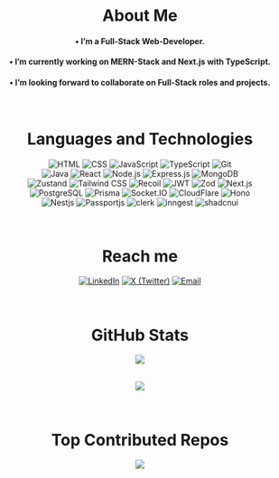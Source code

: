 <h1 align='center'>About Me</h1>

<h4 align='center'> • I’m a Full-Stack Web-Developer.</h4>
<h4 align='center'> • I’m currently working on MERN-Stack and Next.js with TypeScript.</h4>
<h4 align='center'> • I’m looking forward to collaborate on Full-Stack roles and projects.</h4>

<br>
<h1 align='center'> Languages and Technologies </h1>
<p align='center'>
  <img src="https://img.shields.io/badge/-HTML-E34F26?logo=html5&logoColor=white&style=for-the-badge" alt="HTML"/>
  <img src="https://img.shields.io/badge/-CSS-1572B6?logo=css3&logoColor=white&style=for-the-badge" alt="CSS"/>
  <img src="https://img.shields.io/badge/-JavaScript-F7DF1E?logo=javascript&logoColor=black&style=for-the-badge" alt="JavaScript"/>
  <img src="https://img.shields.io/badge/-TypeScript-3178C6?logo=typescript&logoColor=white&style=for-the-badge" alt="TypeScript"/>
  <img src="https://img.shields.io/badge/-Git-F05032?logo=git&logoColor=white&style=for-the-badge" alt="Git" />
  <br>
  <img src="https://img.shields.io/badge/-Java-007396?logo=java&logoColor=brown&style=for-the-badge" alt="Java"/>
  <img src="https://img.shields.io/badge/React.js-20232A?style=for-the-badge&logo=react&logoColor=61DAFB" alt="React" />
  <img src="https://img.shields.io/badge/-Node.js-339933?logo=node.js&logoColor=white&style=for-the-badge" alt="Node.js"/>
  <img src="https://img.shields.io/badge/-Express.js-ffffff?logo=express&logoColor=black&style=for-the-badge" alt="Express.js"/>
  <img src="https://img.shields.io/badge/-MongoDB-47A248?logo=mongodb&logoColor=white&style=for-the-badge" alt="MongoDB"/>
  <br>
  <img src="https://img.shields.io/badge/-Zustand-000000?logo=zustand&logoColor=white&style=for-the-badge" alt="Zustand" />
  <img src="https://img.shields.io/badge/-Tailwind CSS-06B6D4?logo=tailwind-css&logoColor=white&style=for-the-badge" alt="Tailwind CSS"/>
  <img src="https://img.shields.io/badge/-Recoil-3578E5?logo=react&logoColor=white&style=for-the-badge" alt="Recoil"/>
  <img src="https://img.shields.io/badge/-JWT-408080?logo=jsonwebtokens&logoColor=white&style=for-the-badge" alt="JWT" />
  <img src="https://img.shields.io/badge/-zod-FFFFFF?logo=zod&logoColor=blue&style=for-the-badge" alt="Zod" />
  <img src="https://img.shields.io/badge/-Next.js-010101?logo=next.js&logoColor=white&style=for-the-badge" alt="Next.js" />
  <br>
  <img src="https://img.shields.io/badge/-PostgreSQL-4169E1?logo=postgresql&logoColor=white&style=for-the-badge" alt="PostgreSQL"/>
  <img src="https://img.shields.io/badge/-Prisma-00008B?logo=prisma&logoColor=white&style=for-the-badge" alt="Prisma" />
  <img src="https://img.shields.io/badge/-Socket.IO-010101?logo=socket.io&logoColor=white&style=for-the-badge" alt="Socket.IO" />
  <img src="https://img.shields.io/badge/-CloudFlare-FFFFFF?logo=cloudflare&logoColor=orange&style=for-the-badge" alt="CloudFlare" />
  <img src="https://img.shields.io/badge/-Hono-FF8C00?logo=hono&logoColor=white&style=for-the-badge" alt="Hono" />
  <br>
  <img src="https://img.shields.io/badge/-Nestjs-FFFFFF?logo=nestjs&logoColor=red&style=for-the-badge" alt="Nestjs" />
  <img src="https://img.shields.io/badge/-passport.js-3B3B3B?logo=passport&logoColor=green&style=for-the-badge" alt="Passportjs" />
  <img src="https://img.shields.io/badge/-clerk-D3D3D3?logo=clerk&logoColor=purple&style=for-the-badge" alt="clerk" />
  <img src="https://img.shields.io/badge/-inngest-800080?logo=inngest&logoColor=white&style=for-the-badge" alt="inngest" />
  <img src="https://img.shields.io/badge/-shadcnui-000000?logo=shadcnui&logoColor=white&style=for-the-badge" alt="shadcnui" />

</p>
<br>
<h1 align='center'> Reach me </h1>
<p align='center'>
  <a href="https://www.linkedin.com/in/anant-kr-sharma-341793273"><img src="https://img.shields.io/badge/-LinkedIn-0077B5?logo=linkedIn&logoColor=white&style=for-the-badge" alt="LinkedIn" /></a>
  <a href="https://x.com/anantXdev"><img src="https://img.shields.io/badge/-X%20(Twitter)-000000?logo=x&logoColor=white&style=for-the-badge" alt="X (Twitter)" /></a>
  <a href="mailto:anantkrsharma.work@gmail.com"><img src="https://img.shields.io/badge/-Email-D14836?logo=gmail&logoColor=white&style=for-the-badge" alt="Email" /></a>
</p>
<br>
<h1 align='center'>GitHub Stats</h1>
<div align='center'>
<picture>
  <source media="(prefers-color-scheme: dark)"
    srcset="https://github-readme-streak-stats-eight.vercel.app?user=anantkrsharma&theme=dark" />
  <img src="https://github-readme-streak-stats-eight.vercel.app?user=anantkrsharma&theme=dark" />
</picture>

<br/>
<br/>
  
![](https://github-readme-stats.vercel.app/api/top-langs/?username=anantkrsharma&theme=dark&hide_border=false&include_all_commits=true&count_private=true&layout=compact)

</div>

<br>

<h1 align='center'>Top Contributed Repos</h1>

<div align='center'>
  
![](https://github-contributor-stats.vercel.app/api?username=anantkrsharma&limit=5&theme=tokyonight&combine_all_yearly_contributions=true)
